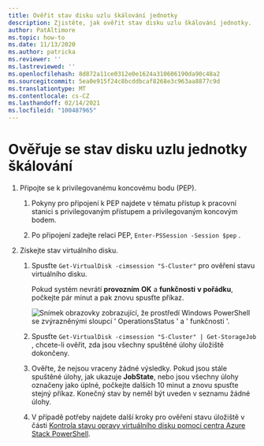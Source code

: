 ```yaml
---
title: Ověřit stav disku uzlu škálování jednotky
description: Zjistěte, jak ověřit stav disku uzlu škálování jednotky.
author: PatAltimore
ms.topic: how-to
ms.date: 11/13/2020
ms.author: patricka
ms.reviewer: ''
ms.lastreviewed: ''
ms.openlocfilehash: 8d872a11ce0312e0e1624a310606190da90c48a2
ms.sourcegitcommit: 5ea0e915f24c8bcddbcaf8268e3c963aa8877c9d
ms.translationtype: MT
ms.contentlocale: cs-CZ
ms.lasthandoff: 02/14/2021
ms.locfileid: "100487965"
---
```

# <a name="verifying-scale-unit-node-disk-health"></a>Ověřuje se stav disku uzlu jednotky škálování

1.  Připojte se k privilegovanému koncovému bodu (PEP).

    1.  Pokyny pro připojení k PEP najdete v tématu přístup k pracovní stanici s privilegovaným přístupem a privilegovaným koncovým bodem.

    1.  Po připojení zadejte relaci PEP, `Enter-PSSession -Session $pep` .

2.  Získejte stav virtuálního disku.

    1.  Spusťte `Get-VirtualDisk -cimsession "S-Cluster"` pro ověření stavu virtuálního disku.

        Pokud systém nevrátí **provozním** **OK** a **funkčnosti** **v pořádku**, počkejte pár minut a pak znovu spusťte příkaz.
        
        ![Snímek obrazovky zobrazující, že prostředí Windows PowerShell se zvýrazněnými sloupci ' OperationsStatus ' a ' funkčnosti '.](media/image-57.png)
        
    1.  Spusťte `Get-VirtualDisk -cimsession "S-Cluster" | Get-StorageJob` , chcete-li ověřit, zda jsou všechny spuštěné úlohy úložiště dokončeny.
    
    1.  Ověřte, že nejsou vraceny žádné výsledky. Pokud jsou stále spuštěné úlohy, jak ukazuje **JobState**, nebo jsou všechny úlohy označeny jako úplné, počkejte dalších 10 minut a znovu spusťte stejný příkaz. Konečný stav by neměl být uveden v seznamu žádné úlohy.
    
    1.  V případě potřeby najdete další kroky pro ověření stavu úložiště v části [Kontrola stavu opravy virtuálního disku pomocí centra Azure Stack PowerShell](../../operator/azure-stack-replace-disk.md#check-the-status-of-virtual-disk-repair-using-azure-stack-hub-powershell).
        
